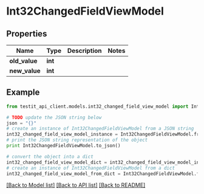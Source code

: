 # Int32ChangedFieldViewModel


## Properties
Name | Type | Description | Notes
------------ | ------------- | ------------- | -------------
**old_value** | **int** |  | 
**new_value** | **int** |  | 

## Example

```python
from testit_api_client.models.int32_changed_field_view_model import Int32ChangedFieldViewModel

# TODO update the JSON string below
json = "{}"
# create an instance of Int32ChangedFieldViewModel from a JSON string
int32_changed_field_view_model_instance = Int32ChangedFieldViewModel.from_json(json)
# print the JSON string representation of the object
print Int32ChangedFieldViewModel.to_json()

# convert the object into a dict
int32_changed_field_view_model_dict = int32_changed_field_view_model_instance.to_dict()
# create an instance of Int32ChangedFieldViewModel from a dict
int32_changed_field_view_model_from_dict = Int32ChangedFieldViewModel.from_dict(int32_changed_field_view_model_dict)
```
[[Back to Model list]](../README.md#documentation-for-models) [[Back to API list]](../README.md#documentation-for-api-endpoints) [[Back to README]](../README.md)


